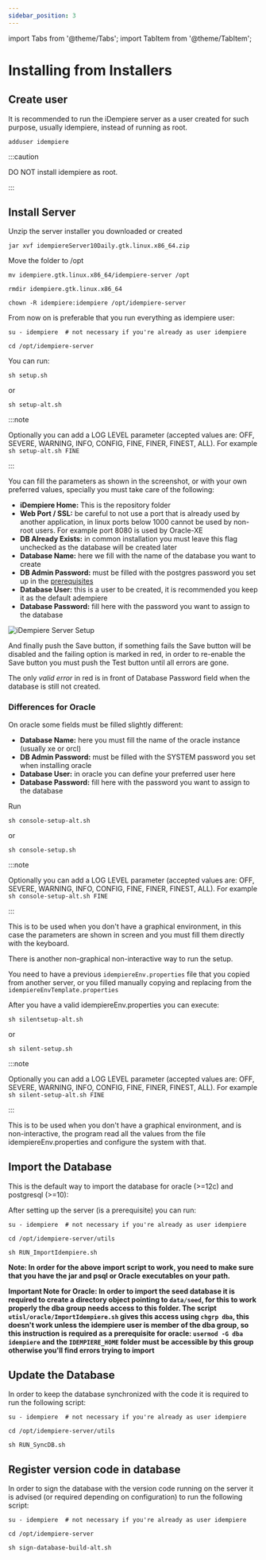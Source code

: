 ```yaml
---
sidebar_position: 3
---
```


import Tabs from '@theme/Tabs';
import TabItem from '@theme/TabItem';

# Installing from Installers

## Create user

It is recommended to run the iDempiere server as a user created for such purpose, usually idempiere, instead of running as root.

```shell
adduser idempiere
```

:::caution

DO NOT install idempiere as root.

:::

## Install Server

Unzip the server installer you downloaded or created

```shell
jar xvf idempiereServer10Daily.gtk.linux.x86_64.zip
```

Move the folder to /opt

```shell
mv idempiere.gtk.linux.x86_64/idempiere-server /opt
```

```shell
rmdir idempiere.gtk.linux.x86_64
```

```shell
chown -R idempiere:idempiere /opt/idempiere-server
```

From now on is preferable that you run everything as idempiere user:

```shell
su - idempiere  # not necessary if you're already as user idempiere
```

```shell
cd /opt/idempiere-server
```

<Tabs>
  <TabItem value="graphical" label="Graphical">

You can run:

```shell
sh setup.sh
```
or

```shell
sh setup-alt.sh
```

:::note

Optionally you can add a LOG LEVEL parameter (accepted values are: OFF, SEVERE, WARNING, INFO, CONFIG, FINE, FINER, FINEST, ALL). For example `sh setup-alt.sh FINE`

:::

You can fill the parameters as shown in the screenshot, or with your own preferred values, specially you must take care of the following:

<ul>
  <li><strong>iDempiere Home:</strong> This is the repository folder</li>
  <li><strong>Web Port / SSL:</strong> be careful to not use a port that is already used by another application, in linux ports below 1000 cannot be used by non-root users. For example port 8080 is used by Oracle-XE</li>
  <li><strong>DB Already Exists:</strong> in common installation you must leave this flag unchecked as the database will be created later</li>
  <li><strong>Database Name:</strong> here we fill with the name of the database you want to create</li>
  <li><strong>DB Admin Password:</strong> must be filled with the postgres password you set up in the <a href="./install-prerequisites.md#assign-a-password-to-user-postgres">prerequisites</a></li>
  <li><strong>Database User:</strong> this is a user to be created, it is recommended you keep it as the default adempiere</li>
  <li><strong>Database Password:</strong> fill here with the password you want to assign to the database</li>
</ul>

![iDempiere Server Setup](/img/docs/basic-installation/manual-install/Screenshot-iDempiere_Server_Setup.png)

And finally push the Save button, if something fails the Save button will be disabled and the failing option is marked in red, in order to re-enable the Save button you must push the Test button until all errors are gone.

The only *valid error* in red is in front of Database Password field when the database is still not created.

### Differences for Oracle

On oracle some fields must be filled slightly different:

<ul>
<li><strong>Database Name:</strong> here you must fill the name of the oracle instance (usually xe or orcl)</li>
<li><strong>DB Admin Password:</strong> must be filled with the SYSTEM password you set when installing oracle</li>
<li><strong>Database User:</strong> in oracle you can define your preferred user here</li>
<li><strong>Database Password:</strong> fill here with the password you want to assign to the database</li>
</ul>

  </TabItem>

  <TabItem value="console" label="Console">

Run

```shell
sh console-setup-alt.sh
```

or

```shell
sh console-setup.sh
```

:::note

Optionally you can add a LOG LEVEL parameter (accepted values are: OFF, SEVERE, WARNING, INFO, CONFIG, FINE, FINER, FINEST, ALL). For example `sh console-setup-alt.sh FINE`

:::

This is to be used when you don't have a graphical environment, in this case the parameters are shown in screen and you must fill them directly with the keyboard.

  </TabItem>
  <TabItem value="console-silent" label="Console Silent">

There is another non-graphical non-interactive way to run the setup.

You need to have a previous `idempiereEnv.properties` file that you copied from another server, or you filled manually copying and replacing from the `idempiereEnvTemplate.properties`

After you have a valid idempiereEnv.properties you can execute:

```shell
sh silentsetup-alt.sh
```
or

```shell
sh silent-setup.sh
```

:::note

Optionally you can add a LOG LEVEL parameter (accepted values are: OFF, SEVERE, WARNING, INFO, CONFIG, FINE, FINER, FINEST, ALL). For example `sh silent-setup-alt.sh FINE`

:::

This is to be used when you don't have a graphical environment, and is non-interactive, the program read all the values from the file idempiereEnv.properties and configure the system with that.

  </TabItem>
</Tabs>

## Import the Database

This is the default way to import the database for oracle (>=12c) and postgresql (>=10):

After setting up the server (is a prerequisite) you can run:

```shell
su - idempiere  # not necessary if you're already as user idempiere
```

```shell
cd /opt/idempiere-server/utils
```

```shell
sh RUN_ImportIdempiere.sh
```

**Note: In order for the above import script to work, you need to make sure that you have the jar and psql or Oracle executables on your path.**

**Important Note for Oracle: In order to import the seed database it is required to create a directory object pointing to `data/seed`, for this to work properly the dba group needs access to this folder. The script `utisl/oracle/ImportIdempiere.sh` gives this access using `chgrp dba`, this doesn't work unless the idempiere user is member of the dba group, so this instruction is required as a prerequisite for oracle:
`usermod -G dba idempiere`
and the `IDEMPIERE_HOME` folder must be accessible by this group otherwise you'll find errors trying to import**

## Update the Database

In order to keep the database synchronized with the code it is required to run the following script:

```shell
su - idempiere  # not necessary if you're already as user idempiere
```

```shell
cd /opt/idempiere-server/utils
```

```shell
sh RUN_SyncDB.sh
```

## Register version code in database

In order to sign the database with the version code running on the server it is advised (or required depending on configuration) to run the following script:

```shell
su - idempiere  # not necessary if you're already as user idempiere
```

```shell
cd /opt/idempiere-server
```

```shell
sh sign-database-build-alt.sh
```